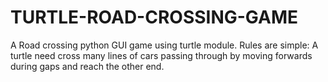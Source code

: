 # TURTLE-ROAD-CROSSING-GAME
A Road crossing python GUI game using turtle module.
Rules are simple: A turtle need cross many lines of cars passing through by moving forwards during gaps and reach the other end.
